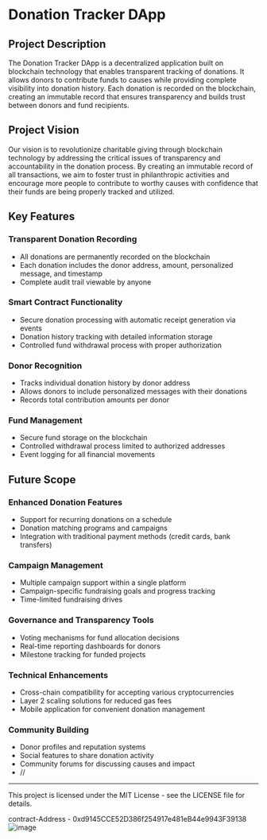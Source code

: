 # Donation Tracker DApp

## Project Description
The Donation Tracker DApp is a decentralized application built on blockchain technology that enables transparent tracking of donations. It allows donors to contribute funds to causes while providing complete visibility into donation history. Each donation is recorded on the blockchain, creating an immutable record that ensures transparency and builds trust between donors and fund recipients.

## Project Vision
Our vision is to revolutionize charitable giving through blockchain technology by addressing the critical issues of transparency and accountability in the donation process. By creating an immutable record of all transactions, we aim to foster trust in philanthropic activities and encourage more people to contribute to worthy causes with confidence that their funds are being properly tracked and utilized.

## Key Features

### Transparent Donation Recording
- All donations are permanently recorded on the blockchain
- Each donation includes the donor address, amount, personalized message, and timestamp
- Complete audit trail viewable by anyone

### Smart Contract Functionality
- Secure donation processing with automatic receipt generation via events
- Donation history tracking with detailed information storage
- Controlled fund withdrawal process with proper authorization

### Donor Recognition
- Tracks individual donation history by donor address
- Allows donors to include personalized messages with their donations
- Records total contribution amounts per donor

### Fund Management
- Secure fund storage on the blockchain
- Controlled withdrawal process limited to authorized addresses
- Event logging for all financial movements

## Future Scope

### Enhanced Donation Features
- Support for recurring donations on a schedule
- Donation matching programs and campaigns
- Integration with traditional payment methods (credit cards, bank transfers)

### Campaign Management
- Multiple campaign support within a single platform
- Campaign-specific fundraising goals and progress tracking
- Time-limited fundraising drives

### Governance and Transparency Tools
- Voting mechanisms for fund allocation decisions
- Real-time reporting dashboards for donors
- Milestone tracking for funded projects

### Technical Enhancements
- Cross-chain compatibility for accepting various cryptocurrencies
- Layer 2 scaling solutions for reduced gas fees
- Mobile application for convenient donation management

### Community Building
- Donor profiles and reputation systems
- Social features to share donation activity
- Community forums for discussing causes and impact
- //

---

This project is licensed under the MIT License - see the LICENSE file for details.

contract-Address - 0xd9145CCE52D386f254917e481eB44e9943F39138
![image](https://github.com/user-attachments/assets/babd7d0f-0ac4-4080-93e6-dcdae431a342)
